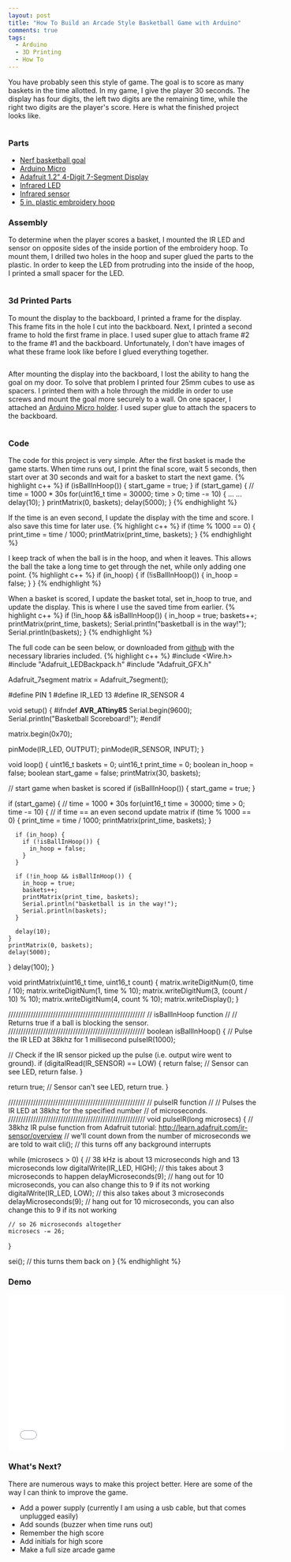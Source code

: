 ```yaml
---
layout: post
title: "How To Build an Arcade Style Basketball Game with Arduino"
comments: true
tags:
  - Arduino
  - 3D Printing
  - How To
---
```


You have probably seen this style of game. The goal is to score as many baskets in the time allotted. In my game, I give the player 30 seconds. The display has four digits, the left two digits are the remaining time, while the right two digits are the player's score. Here is what the finished project looks like.

<div class="row">
  <div class="col-sm-6 col-md-3">
    <a class="thumbnail fancybox" href="/images/basketball_goal/final.jpg" title="Finished Project">
      <img src="/images/basketball_goal/final.jpg" alt="" />
    </a>
  </div>
</div>

### Parts
* <a href="http://www.amazon.com/Nerf-N-Sports-Nerfoop-Green-Grey/dp/B00A8VJBMY/" target="_blank">Nerf basketball goal</a>
* <a href="http://www.adafruit.com/product/1315" target="_blank">Arduino Micro</a>
* <a href="http://www.adafruit.com/products/1270" target="_blank">Adafruit 1.2" 4-Digit 7-Segment Display</a>
* <a href="http://www.adafruit.com/product/387" target="_blank">Infrared LED</a>
* <a href="http://www.adafruit.com/products/157" target="_blank">Infrared sensor</a>
* <a href="http://www.amazon.com/Hoop-La-14401-005-Embroidery-5-Inch-Colors/dp/B001I21TFE/" target="_blank">5 in. plastic embroidery hoop</a>

### Assembly
To determine when the player scores a basket, I mounted the IR LED and sensor on opposite sides of the inside portion of the embroidery hoop. To mount them, I drilled two holes in the hoop and super glued the parts to the plastic. In order to keep the LED from protruding into the inside of the hoop, I printed a small spacer for the LED.

<div class="row">
  <div class="col-sm-6 col-md-3">
    <a class="thumbnail fancybox" rel="gallary1" href="/images/basketball_goal/ir_led.jpg" title="Infrared LED">
      <img src="/images/basketball_goal/ir_led.jpg" alt="" />
    </a>
  </div>
  <div class="col-sm-6 col-md-3">
    <a class="thumbnail fancybox" rel="gallary1" href="/images/basketball_goal/led_spacer.jpg" title="Infrared LED Spacer">
      <img src="/images/basketball_goal/led_spacer.jpg" alt="" />
    </a>
  </div>
  <div class="col-sm-6 col-md-3">
    <a class="thumbnail fancybox" rel="gallary1" href="/images/basketball_goal/ir_sensor.jpg" title="Infrared Sensor">
      <img src="/images/basketball_goal/ir_sensor.jpg" alt="" />
    </a>
  </div>
</div>

### 3d Printed Parts
To mount the display to the backboard, I printed a frame for the display. This frame fits in the hole I cut into the backboard. Next, I printed a second frame to hold the first frame in place. I used super glue to attach frame #2 to the frame #1 and the backboard. Unfortunately, I don't have images of what these frame look like before I glued everything together.

<div class="row">
  <div class="col-sm-6 col-md-3">
    <a class="thumbnail fancybox" rel="gallary2" href="/images/basketball_goal/display_frame_1.jpg" title="Display Frame">
      <img src="/images/basketball_goal/display_frame_1.jpg" alt="" />
    </a>
  </div>
  <div class="col-sm-6 col-md-3">
    <a class="thumbnail fancybox" rel="gallary2" href="/images/basketball_goal/display_frame_2.jpg" title="Display Frame">
      <img src="/images/basketball_goal/display_frame_2.jpg" alt="" />
    </a>
  </div>
</div>

After mounting the display into the backboard, I lost the ability to hang the goal on my door. To solve that problem I printed four 25mm cubes to use as spacers. I printed them with a hole through the middle in order to use screws and mount the goal more securely to a wall. On one spacer, I attached an <a href="http://www.thingiverse.com/thing:227009" target="_blank">Arduino Micro holder</a>. I used super glue to attach the spacers to the backboard.

<div class="row">
  <div class="col-sm-6 col-md-3">
    <a class="thumbnail fancybox" rel="gallary3" href="/images/basketball_goal/spacers.jpg" title="3d Printed Spacers">
      <img src="/images/basketball_goal/spacers.jpg" alt="" />
    </a>
  </div>
  <div class="col-sm-6 col-md-3">
    <a class="thumbnail fancybox" rel="gallary3" href="/images/basketball_goal/arduino_mount.jpg" title="3d Printed Arduino Holder">
      <img src="/images/basketball_goal/arduino_mount.jpg" alt="" />
    </a>
  </div>
</div>

### Code
The code for this project is very simple. After the first basket is made the game starts. When time runs out, I print the final score, wait 5 seconds, then start over at 30 seconds and wait for a basket to start the next game.
{% highlight c++ %}
if (isBallInHoop()) {
  start_game = true;
}
if (start_game) {
  // time = 1000 * 30s
  for(uint16_t time = 30000; time > 0; time -= 10) {
    ...
    ...
    delay(10);
  }
  printMatrix(0, baskets);
  delay(5000);
}
{% endhighlight %}

If the time is an even second, I update the display with the time and score. I also save this time for later use.
{% highlight c++ %}
if (time % 1000 == 0) {
  print_time = time / 1000;
  printMatrix(print_time, baskets);
}
{% endhighlight %}

I keep track of when the ball is in the hoop, and when it leaves. This allows the ball the take a long time to get through the net, while only adding one point.
{% highlight c++ %}
if (in_hoop) {
  if (!isBallInHoop()) {
    in_hoop = false;
  }
}
{% endhighlight %}

When a basket is scored, I update the basket total, set in_hoop to true, and update the display. This is where I use the saved time from earlier.
{% highlight c++ %}
if (!in_hoop && isBallInHoop()) {
  in_hoop = true;
  baskets++;
  printMatrix(print_time, baskets);
  Serial.println("basketball is in the way!");
  Serial.println(baskets);
}
{% endhighlight %}

The full code can be seen below, or downloaded from <a href="https://github.com/macrouch/basketball_scoreboard" target="_blank">github</a> with the necessary libraries included.
{% highlight c++ %}
#include <Wire.h>
#include "Adafruit_LEDBackpack.h"
#include "Adafruit_GFX.h"

Adafruit_7segment matrix = Adafruit_7segment();

#define PIN 1
#define     IR_LED                 13
#define     IR_SENSOR              4

void setup() {
#ifndef __AVR_ATtiny85__
  Serial.begin(9600);
  Serial.println("Basketball Scoreboard!");
#endif

  matrix.begin(0x70);

  pinMode(IR_LED, OUTPUT);
  pinMode(IR_SENSOR, INPUT);
}

void loop() {
  uint16_t baskets = 0;
  uint16_t print_time = 0;
  boolean in_hoop = false;
  boolean start_game = false;
  printMatrix(30, baskets);

  // start game when basket is scored
  if (isBallInHoop()) {
    start_game = true;
  }

  if (start_game) {
    // time = 1000 * 30s
    for(uint16_t time = 30000; time > 0; time -= 10) {
      // if time == an even second update matrix
      if (time % 1000 == 0) {
        print_time = time / 1000;
        printMatrix(print_time, baskets);
      }

      if (in_hoop) {
        if (!isBallInHoop()) {
          in_hoop = false;
        }
      }

      if (!in_hoop && isBallInHoop()) {
        in_hoop = true;
        baskets++;
        printMatrix(print_time, baskets);
        Serial.println("basketball is in the way!");
        Serial.println(baskets);
      }

      delay(10);
    }
    printMatrix(0, baskets);
    delay(5000);
  }
  delay(100);
}

void printMatrix(uint16_t time, uint16_t count) {
  matrix.writeDigitNum(0, time / 10);
  matrix.writeDigitNum(1, time % 10);
  matrix.writeDigitNum(3, (count / 10) % 10);
  matrix.writeDigitNum(4, count % 10);
  matrix.writeDisplay();
}

///////////////////////////////////////////////////////
// isBallInHoop function
//
// Returns true if a ball is blocking the sensor.
///////////////////////////////////////////////////////
boolean isBallInHoop() {
  // Pulse the IR LED at 38khz for 1 millisecond
  pulseIR(1000);

  // Check if the IR sensor picked up the pulse (i.e. output wire went to ground).
  if (digitalRead(IR_SENSOR) == LOW) {
    return false; // Sensor can see LED, return false.
  }

  return true; // Sensor can't see LED, return true.
}

///////////////////////////////////////////////////////
// pulseIR function
//
// Pulses the IR LED at 38khz for the specified number
// of microseconds.
///////////////////////////////////////////////////////
void pulseIR(long microsecs) {
  // 38khz IR pulse function from Adafruit tutorial: http://learn.adafruit.com/ir-sensor/overview
  // we'll count down from the number of microseconds we are told to wait
  cli();  // this turns off any background interrupts

  while (microsecs > 0) {
    // 38 kHz is about 13 microseconds high and 13 microseconds low
    digitalWrite(IR_LED, HIGH);  // this takes about 3 microseconds to happen
    delayMicroseconds(9);        // hang out for 10 microseconds, you can also change this to 9 if its not working
    digitalWrite(IR_LED, LOW);   // this also takes about 3 microseconds
    delayMicroseconds(9);        // hang out for 10 microseconds, you can also change this to 9 if its not working

    // so 26 microseconds altogether
    microsecs -= 26;
  }

  sei();  // this turns them back on
}
{% endhighlight %}

### Demo
<iframe width="560" height="315" src="//www.youtube.com/embed/WwAOGMlpWHE" frameborder="0" allowfullscreen></iframe>

### What's Next?
There are numerous ways to make this project better. Here are some of the way I can think to improve the game.

* Add a power supply (currently I am using a usb cable, but that comes unplugged easily)
* Add sounds (buzzer when time runs out)
* Remember the high score
* Add initials for high score
* Make a full size arcade game
